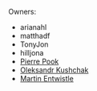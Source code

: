Owners:
 - arianahl
 - matthadf
 - TonyJon
 - hilljona
 - [Pierre Pook](https://github.com/pierrepook)
 - [Oleksandr Kushchak](https://github.com/al-k21)
 - [Martin Entwistle](https://github.com/mashawan)